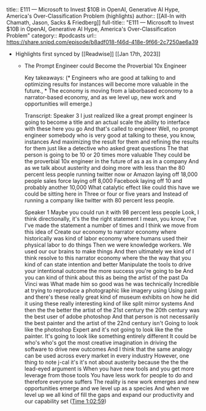 title:: E111 —  Microsoft to Invest $10B in OpenAI, Generative AI Hype, America's Over-Classification Problem (highlights)
author:: [[All-In with Chamath, Jason, Sacks & Friedberg]]
full-title:: "E111 —  Microsoft to Invest $10B in OpenAI, Generative AI Hype, America's Over-Classification Problem"
category:: #podcasts
url:: https://share.snipd.com/episode/b8adf018-f46d-418e-9f66-2c7250ae6a39

- Highlights first synced by [[Readwise]] [[Jan 17th, 2023]]
	- The Prompt Engineer could Become the Proverbial 10x Engineer
	  
	  Key takeaways:
	  (* Engineers who are good at talking to and optimizing results for instances will become more valuable in the future., * The economy is moving from a laborbased economy to a narrator-based economy, and as we level up, new work and opportunities will emerge.)
	  
	  Transcript:
	  Speaker 3
	  I just realized like a great prompt engineer Is going to become a title and an actual scale the ability to interface with these here you go And that's called to engineer Well, no prompt engineer somebody who is very good at talking to these, you know, instances And maximizing the result for them and refining the results for them just like a detective who asked great questions The that person is going to be 10 or 20 times more valuable They could be the proverbial 10x engineer in the future of as a as in a company And as we talk about austerity and doing more with less than the 80 percent less people running twitter now or Amazon laying off 18,000 people sales force laying off 8,000 Facebook laying off 10 and probably another 10,000 What catalytic effect like could this have we could be sitting here in Three or four or five years and Instead of running a company like twitter with 80 percent less people.
	  
	  Speaker 1
	  Maybe you could run it with 98 percent less people Look, I think directionally, it's the the right statement I mean, you know, I've I've made the statement a number of times and I think we move from this idea of Create our economy to narrator economy where historically was kind of labor economy where humans used their physical labor to do things Then we were knowledge workers. We used our our brains to make things And then ultimately we kind of I think resolve to this narrator economy where the the way that you kind of can state intention and better Manipulate the tools to drive your intentional outcome the more success you're going to be And you can kind of think about this as being the artist of the past Da Vinci was What made him so good was he was technically Incredible at trying to reproduce a photographic like imagery using Using paint and there's these really great kind of museum exhibits on how he did it using these really interesting kind of like split mirror systems And then the the better the artist of the 21st century the 20th century was the best user of adobe photoshop And that person is not necessarily the best painter and the artist of the 22nd century isn't Going to look like the photoshop Expert and it's not going to look like the the painter. It's going to look like something entirely different It could be who's who's got the most creative imagination in driving the software to drive new outcomes And I think that the same analogy can be used across every market in every industry However, one thing to note j-cal it's it's not about austerity because the the the lead-eyed argument is When you have new tools and you get more leverage from those tools You have less work for people to do and therefore everyone suffers The reality is new work emerges and new opportunities emerge and we level up as a species And when we level up we all kind of fill the gaps and expand our productivity and our capability set ([Time 1:02:59](https://share.snipd.com/snip/4b8e097e-2674-4385-b73f-1d2e28d7ab49))